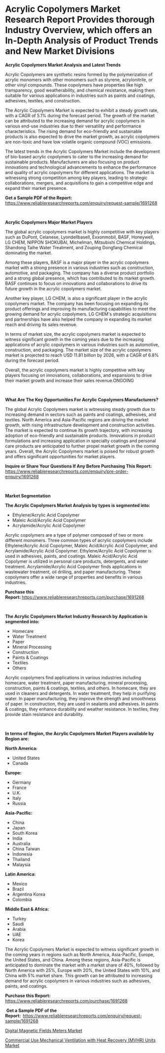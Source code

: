 <p><h1>Acrylic Copolymers Market Research Report Provides thorough Industry Overview, which offers an In-Depth Analysis of Product Trends and New Market Divisions</h1></p><p><strong>Acrylic Copolymers Market Analysis and Latest Trends</strong></p>
<p><p>Acrylic Copolymers are synthetic resins formed by the polymerization of acrylic monomers with other monomers such as styrene, acrylonitrile, or other vinyl compounds. These copolymers have properties like high transparency, good weatherability, and chemical resistance, making them suitable for various applications in industries such as paints and coatings, adhesives, textiles, and construction.</p><p>The Acrylic Copolymers Market is expected to exhibit a steady growth rate, with a CAGR of 5.1% during the forecast period. The growth of the market can be attributed to the increasing demand for acrylic copolymers in various end-use industries due to their versatility and performance characteristics. The rising demand for eco-friendly and sustainable products is also expected to drive the market growth, as acrylic copolymers are non-toxic and have low volatile organic compound (VOC) emissions.</p><p>The latest trends in the Acrylic Copolymers Market include the development of bio-based acrylic copolymers to cater to the increasing demand for sustainable products. Manufacturers are also focusing on product innovations and technological advancements to enhance the performance and quality of acrylic copolymers for different applications. The market is witnessing strong competition among key players, leading to strategic collaborations, mergers, and acquisitions to gain a competitive edge and expand their market presence.</p></p>
<p><strong>Get a Sample PDF of the Report:&nbsp;</strong> <a href="https://www.reliableresearchreports.com/enquiry/request-sample/1691268">https://www.reliableresearchreports.com/enquiry/request-sample/1691268</a></p>
<p>&nbsp;</p>
<p><strong>Acrylic Copolymers Major Market Players</strong></p>
<p><p>The global acrylic copolymers market is highly competitive with key players such as DuPont, Celanese, Lyondellbasell, Exxonmobil, BASF, Honeywell, LG CHEM, NIPPON SHOKUBAI, Michelman, Mitsubishi Chemical Holdings, Shandong Taihe Water Treatment, and Zouping Dongfang Chemical dominating the market.</p><p>Among these players, BASF is a major player in the acrylic copolymers market with a strong presence in various industries such as construction, automotive, and packaging. The company has a diverse product portfolio and a strong global presence, which has contributed to its market growth. BASF continues to focus on innovations and collaborations to drive its future growth in the acrylic copolymers market.</p><p>Another key player, LG CHEM, is also a significant player in the acrylic copolymers market. The company has been focusing on expanding its product offerings and improving its manufacturing capabilities to meet the growing demand for acrylic copolymers. LG CHEM's strategic acquisitions and partnerships have also helped the company in expanding its market reach and driving its sales revenue.</p><p>In terms of market size, the acrylic copolymers market is expected to witness significant growth in the coming years due to the increasing applications of acrylic copolymers in various industries such as automotive, construction, and packaging. The market size of the acrylic copolymers market is projected to reach USD 11.81 billion by 2026, with a CAGR of 6.8% during the forecast period.</p><p>Overall, the acrylic copolymers market is highly competitive with key players focusing on innovations, collaborations, and expansions to drive their market growth and increase their sales revenue.ONGOING</p></p>
<p>&nbsp;</p>
<p><strong>What Are The Key Opportunities For Acrylic Copolymers Manufacturers?</strong></p>
<p><p>The global Acrylic Copolymers market is witnessing steady growth due to increasing demand in sectors such as paints and coatings, adhesives, and textiles. North America and Asia-Pacific regions are driving the market growth, with rising infrastructure development and construction activities. The market is expected to continue its growth trajectory, with increasing adoption of eco-friendly and sustainable products. Innovations in product formulations and increasing application in specialty coatings and personal care products are anticipated to further propel market growth in the coming years. Overall, the Acrylic Copolymers market is poised for robust growth and offers significant opportunities for market players.</p></p>
<p><strong>Inquire or Share Your Questions If Any Before Purchasing This Report:</strong> <a href="https://www.reliableresearchreports.com/enquiry/pre-order-enquiry/1691268">https://www.reliableresearchreports.com/enquiry/pre-order-enquiry/1691268</a></p>
<p>&nbsp;</p>
<p><strong>Market Segmentation</strong></p>
<p><strong>The Acrylic Copolymers Market Analysis by types is segmented into:</strong></p>
<p><ul><li>Ethylene/Acrylic Acid Copolymer</li><li>Maleic Acid/Acrylic Acid Copolymer</li><li>Acrylamide/Acrylic Acid Copolymer</li></ul></p>
<p><p>Acrylic copolymers are a type of polymer composed of two or more different monomers. Three common types of acrylic copolymers include Ethylene/Acrylic Acid Copolymer, Maleic Acid/Acrylic Acid Copolymer, and Acrylamide/Acrylic Acid Copolymer. Ethylene/Acrylic Acid Copolymer is used in adhesives, paints, and coatings. Maleic Acid/Acrylic Acid Copolymer is utilized in personal care products, detergents, and water treatment. Acrylamide/Acrylic Acid Copolymer finds applications in wastewater treatment, oil drilling, and paper manufacturing. These copolymers offer a wide range of properties and benefits in various industries.</p></p>
<p><strong>Purchase this Report:&nbsp;</strong><a href="https://www.reliableresearchreports.com/purchase/1691268">https://www.reliableresearchreports.com/purchase/1691268</a></p>
<p>&nbsp;</p>
<p><strong>The Acrylic Copolymers Market Industry Research by Application is segmented into:</strong></p>
<p><ul><li>Homecare</li><li>Water Treatment</li><li>Paper</li><li>Mineral Processing</li><li>Construction</li><li>Paints & Coatings</li><li>Textiles</li><li>Others</li></ul></p>
<p><p>Acrylic copolymers find applications in various industries including homecare, water treatment, paper manufacturing, mineral processing, construction, paints & coatings, textiles, and others. In homecare, they are used in cleaners and detergents. In water treatment, they help in purifying water. In paper manufacturing, they improve the strength and smoothness of paper. In construction, they are used in sealants and adhesives. In paints & coatings, they enhance durability and weather resistance. In textiles, they provide stain resistance and durability.</p></p>
<p>&nbsp;</p>
<p><strong>In terms of Region, the Acrylic Copolymers Market Players available by Region are:</strong></p>
<p>
    <p> <strong> North America: </strong>
        <ul>
            <li>United States</li>
            <li>Canada</li>
        </ul>
        </p> 
    <p> <strong> Europe: </strong>
        <ul>
            <li>Germany</li>
            <li>France</li>
            <li>U.K.</li>
            <li>Italy</li>
            <li>Russia</li>
        </ul>
        </p> 
    <p> <strong> Asia-Pacific: </strong>
        <ul>
            <li>China</li>
            <li>Japan</li>
            <li>South Korea</li>
            <li>India</li>
            <li>Australia</li>
            <li>China Taiwan</li>
            <li>Indonesia</li>
            <li>Thailand</li>
            <li>Malaysia</li>
        </ul>
        </p> 
    <p> <strong> Latin America: </strong>
        <ul>
            <li>Mexico</li>
            <li>Brazil</li>
            <li>Argentina Korea</li>
            <li>Colombia</li>
        </ul>
        </p> 
    <p> <strong> Middle East & Africa: </strong>
        <ul>
            <li>Turkey</li>
            <li>Saudi</li>
            <li>Arabia</li>
            <li>UAE</li>
            <li>Korea</li>
        </ul>
    </p>
    </p>
<p><p>The Acrylic Copolymers Market is expected to witness significant growth in the coming years in regions such as North America, Asia-Pacific, Europe, the United States, and China. Among these regions, Asia-Pacific is anticipated to dominate the market with a market share of 40%, followed by North America with 25%, Europe with 20%, the United States with 10%, and China with 5% market share. This growth can be attributed to increasing demand for acrylic copolymers in various industries such as adhesives, paints, and coatings.</p></p>
<p><strong>Purchase this Report: </strong><a href="https://www.reliableresearchreports.com/purchase/1691268">https://www.reliableresearchreports.com/purchase/1691268</a></p>
<p>&nbsp;<strong>Get a Sample PDF of the Report:&nbsp;&nbsp;</strong><a href="https://www.reliableresearchreports.com/enquiry/request-sample/1691268">https://www.reliableresearchreports.com/enquiry/request-sample/1691268</a></p>
<p><strong></strong></p>
<p><p><a href="https://issuu.com/reportprime-2/docs/digital-magnetic-fields-meters-market-size-2030.pp">Digital Magnetic Fields Meters Market</a></p><p><a href="https://issuu.com/reportprime-2/docs/commercial-use-mechanical-ventilation-with-heat-re">Commercial Use Mechanical Ventilation with Heat Recovery (MVHR) Units Market</a></p></p>